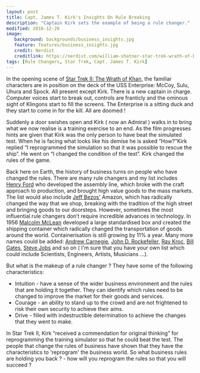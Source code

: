 ```yaml
---
layout: post
title: Capt. James T. Kirk's Insights On Rule Breaking
description: "Captain Kirk sets the example of being a rule changer."
modified: 2016-12-26
image:
   background: backgrounds/business_insights.jpg
   feature: features/business_insights.jpg
   credit: Nerdist
   creditlink: https://nerdist.com/william-shatner-star-trek-wrath-of-khan-interview/
tags: [Rule Changers, Star Trek, Capt. James T. Kirk]
---
```


In the opening scene of
<a href="https://en.wikipedia.org/wiki/Star_Trek_II:_The_Wrath_of_Khan">Star Trek II: The Wrath of Khan</a>,
the familiar characters are in position on the deck of the USS Enterprise:  McCoy, Sulu, Uhura and Spock. All present except Kirk. There is a new captain in charge.
Computer voices start to break out, controls are franticly and the ominous sight of Klingons start to fill the screens. The Enterprise is a sitting duck and they start to come in for the kill. All are doomed !  

Suddenly a door swishes open and Kirk ( now an Admiral ) walks in to bring what we now realise is a training exercise to an end. As the film progresses hints are given that Kirk was the only person to have beat the simulated test. When he is facing what looks like his demise he is asked “How?”Kirk replied “I reprogrammed the simulation so that it was possible to rescue the ship”. He went on “I changed the condition of the test”. Kirk changed the rules of the game.

Back here on Earth, the history of business turns on people who have changed the rules. There are many rule changers and my list includes [Henry Ford](https://en.wikipedia.org/wiki/Henry_Ford) who developed the assembly line, which broke with the craft approach to production, and brought high value goods to the mass markets. The list would also include [Jeff Bezos'](https://en.wikipedia.org/wiki/Jeff_Bezos) Amazon, which has radically changed the way that we shop, breaking with the tradition of the high street and bringing goods to our doorsteps.  However, sometimes the most influential rule changers don’t require incredible advances in technology.  In 1956 [Malcolm McLean](https://en.wikipedia.org/wiki/Malcom_McLean) developed a large standardised box and created the shipping container which radically changed the transportation of goods around the world. Containerisation is still growing by 11% a year. Many more names could be added:
<a href="https://en.wikipedia.org/wiki/Andrew_Carnegie"> Andrew Carnegie</a>,
<a href="https://en.wikipedia.org/wiki/John_D._Rockefeller"> John D. Rockefeller</a>,
<a href="https://en.wikipedia.org/wiki/Ray_Kroc">Ray Kroc</a>,
<a href="https://en.wikipedia.org/wiki/Bill_Gates">Bill Gates</a>,
<a href="https://en.wikipedia.org/wiki/Steve_Jobs">Steve Jobs</a> and so on
( I'm sure that you have your own list which could include Scientists, Engineers, Artists, Musicians …).

But what is the makeup of a rule changer ? They have some of the following characteristics:
<ul>
<li>Intuition - have a sense of the wider business environment and the rules that are holding
it together. They can identify which rules need to be changed to improve the market for their goods
and services.
</li>
<li>Courage - an ability to stand up to the crowd and are not frightened to risk their own security to achieve their aims.
</li>
<li>Drive - filled with indestructible determination to achieve the changes that they went to make.</li>
</ul>

In Star Trek II, Kirk “received a commendation for original thinking” for reprogramming the training simulator so that he could beat the test. The people that change the rules of business have shown that they have the characteristics to 'reprogram' the business world. So what business rules are holding you back ? - how will you reprogram the rules so that you will succeed ?
